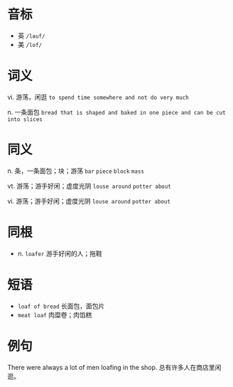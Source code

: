 # 音标

- 英 `/ləuf/`
- 美 `/lof/`

# 词义

vi. 游荡，闲逛
`to spend time somewhere and not do very much`

n. 一条面包
`bread that is shaped and baked in one piece and can be cut into slices`

# 同义

n. 条，一条面包；块；游荡
`bar` `piece` `block` `mass`

vt. 游荡；游手好闲；虚度光阴
`louse around` `potter about`

vi. 游荡；游手好闲；虚度光阴
`louse around` `potter about`

# 同根

- n. `loafer` 游手好闲的人；拖鞋

# 短语

- `loaf of bread` 长面包，面包片
- `meat loaf` 肉糜卷；肉馅糕

# 例句

There were always a lot of men loafing in the shop.
总有许多人在商店里闲逛。


